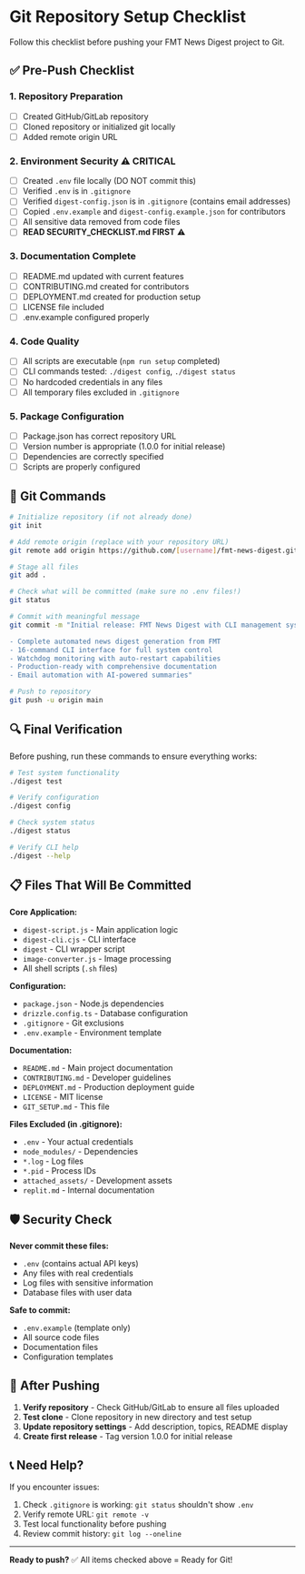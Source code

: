# Git Repository Setup Checklist

Follow this checklist before pushing your FMT News Digest project to Git.

## ✅ Pre-Push Checklist

### 1. Repository Preparation
- [ ] Created GitHub/GitLab repository
- [ ] Cloned repository or initialized git locally
- [ ] Added remote origin URL

### 2. Environment Security ⚠️ CRITICAL
- [ ] Created `.env` file locally (DO NOT commit this)
- [ ] Verified `.env` is in `.gitignore`
- [ ] Verified `digest-config.json` is in `.gitignore` (contains email addresses)
- [ ] Copied `.env.example` and `digest-config.example.json` for contributors
- [ ] All sensitive data removed from code files
- [ ] **READ SECURITY_CHECKLIST.md FIRST** ⚠️

### 3. Documentation Complete
- [ ] README.md updated with current features
- [ ] CONTRIBUTING.md created for contributors
- [ ] DEPLOYMENT.md created for production setup
- [ ] LICENSE file included
- [ ] .env.example configured properly

### 4. Code Quality
- [ ] All scripts are executable (`npm run setup` completed)
- [ ] CLI commands tested: `./digest config`, `./digest status`
- [ ] No hardcoded credentials in any files
- [ ] All temporary files excluded in `.gitignore`

### 5. Package Configuration
- [ ] Package.json has correct repository URL
- [ ] Version number is appropriate (1.0.0 for initial release)
- [ ] Dependencies are correctly specified
- [ ] Scripts are properly configured

## 🚀 Git Commands

```bash
# Initialize repository (if not already done)
git init

# Add remote origin (replace with your repository URL)
git remote add origin https://github.com/[username]/fmt-news-digest.git

# Stage all files
git add .

# Check what will be committed (make sure no .env files!)
git status

# Commit with meaningful message
git commit -m "Initial release: FMT News Digest with CLI management system

- Complete automated news digest generation from FMT
- 16-command CLI interface for full system control
- Watchdog monitoring with auto-restart capabilities
- Production-ready with comprehensive documentation
- Email automation with AI-powered summaries"

# Push to repository
git push -u origin main
```

## 🔍 Final Verification

Before pushing, run these commands to ensure everything works:

```bash
# Test system functionality
./digest test

# Verify configuration
./digest config

# Check system status
./digest status

# Verify CLI help
./digest --help
```

## 📋 Files That Will Be Committed

**Core Application:**
- `digest-script.js` - Main application logic
- `digest-cli.cjs` - CLI interface
- `digest` - CLI wrapper script
- `image-converter.js` - Image processing
- All shell scripts (`.sh` files)

**Configuration:**
- `package.json` - Node.js dependencies
- `drizzle.config.ts` - Database configuration
- `.gitignore` - Git exclusions
- `.env.example` - Environment template

**Documentation:**
- `README.md` - Main project documentation
- `CONTRIBUTING.md` - Developer guidelines
- `DEPLOYMENT.md` - Production deployment guide
- `LICENSE` - MIT license
- `GIT_SETUP.md` - This file

**Files Excluded (in .gitignore):**
- `.env` - Your actual credentials
- `node_modules/` - Dependencies
- `*.log` - Log files
- `*.pid` - Process IDs
- `attached_assets/` - Development assets
- `replit.md` - Internal documentation

## 🛡️ Security Check

**Never commit these files:**
- `.env` (contains actual API keys)
- Any files with real credentials
- Log files with sensitive information
- Database files with user data

**Safe to commit:**
- `.env.example` (template only)
- All source code files
- Documentation files
- Configuration templates

## 🏁 After Pushing

1. **Verify repository** - Check GitHub/GitLab to ensure all files uploaded
2. **Test clone** - Clone repository in new directory and test setup
3. **Update repository settings** - Add description, topics, README display
4. **Create first release** - Tag version 1.0.0 for initial release

## 📞 Need Help?

If you encounter issues:
1. Check `.gitignore` is working: `git status` shouldn't show `.env`
2. Verify remote URL: `git remote -v`
3. Test local functionality before pushing
4. Review commit history: `git log --oneline`

---

**Ready to push?** ✅ All items checked above = Ready for Git!